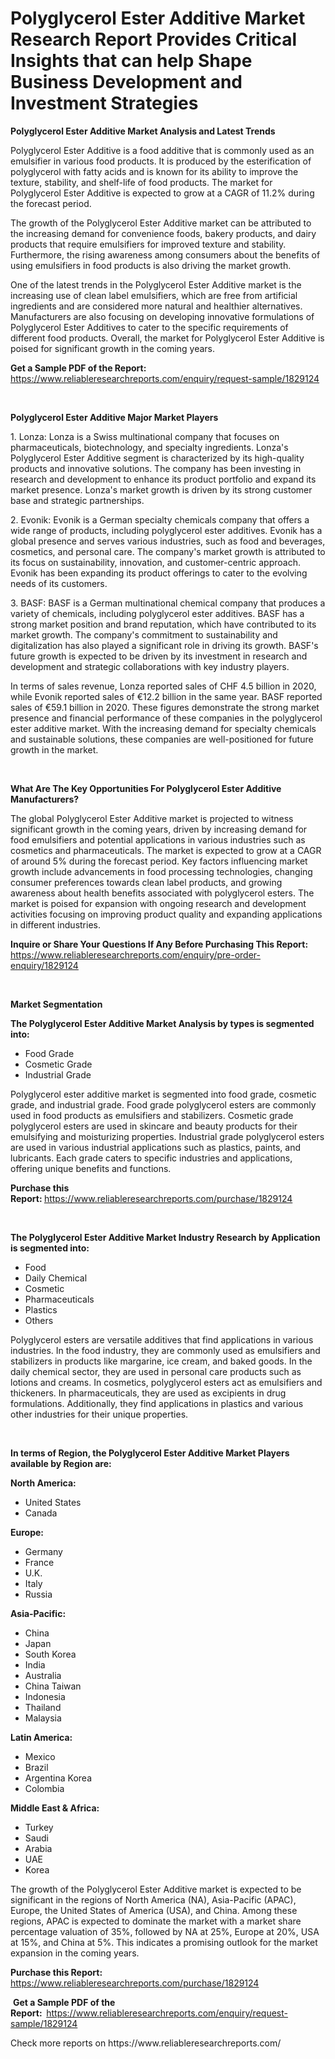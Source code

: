 <p><h1>Polyglycerol Ester Additive Market Research Report Provides Critical Insights that can help Shape Business Development and Investment Strategies</h1></p><p><strong>Polyglycerol Ester Additive Market Analysis and Latest Trends</strong></p>
<p><p>Polyglycerol Ester Additive is a food additive that is commonly used as an emulsifier in various food products. It is produced by the esterification of polyglycerol with fatty acids and is known for its ability to improve the texture, stability, and shelf-life of food products. The market for Polyglycerol Ester Additive is expected to grow at a CAGR of 11.2% during the forecast period.</p><p>The growth of the Polyglycerol Ester Additive market can be attributed to the increasing demand for convenience foods, bakery products, and dairy products that require emulsifiers for improved texture and stability. Furthermore, the rising awareness among consumers about the benefits of using emulsifiers in food products is also driving the market growth.</p><p>One of the latest trends in the Polyglycerol Ester Additive market is the increasing use of clean label emulsifiers, which are free from artificial ingredients and are considered more natural and healthier alternatives. Manufacturers are also focusing on developing innovative formulations of Polyglycerol Ester Additives to cater to the specific requirements of different food products. Overall, the market for Polyglycerol Ester Additive is poised for significant growth in the coming years.</p></p>
<p><strong>Get a Sample PDF of the Report:&nbsp;</strong> <a href="https://www.reliableresearchreports.com/enquiry/request-sample/1829124">https://www.reliableresearchreports.com/enquiry/request-sample/1829124</a></p>
<p>&nbsp;</p>
<p><strong>Polyglycerol Ester Additive Major Market Players</strong></p>
<p><p>1. Lonza: Lonza is a Swiss multinational company that focuses on pharmaceuticals, biotechnology, and specialty ingredients. Lonza's Polyglycerol Ester Additive segment is characterized by its high-quality products and innovative solutions. The company has been investing in research and development to enhance its product portfolio and expand its market presence. Lonza's market growth is driven by its strong customer base and strategic partnerships.</p><p>2. Evonik: Evonik is a German specialty chemicals company that offers a wide range of products, including polyglycerol ester additives. Evonik has a global presence and serves various industries, such as food and beverages, cosmetics, and personal care. The company's market growth is attributed to its focus on sustainability, innovation, and customer-centric approach. Evonik has been expanding its product offerings to cater to the evolving needs of its customers.</p><p>3. BASF: BASF is a German multinational chemical company that produces a variety of chemicals, including polyglycerol ester additives. BASF has a strong market position and brand reputation, which have contributed to its market growth. The company's commitment to sustainability and digitalization has also played a significant role in driving its growth. BASF's future growth is expected to be driven by its investment in research and development and strategic collaborations with key industry players.</p><p>In terms of sales revenue, Lonza reported sales of CHF 4.5 billion in 2020, while Evonik reported sales of €12.2 billion in the same year. BASF reported sales of €59.1 billion in 2020. These figures demonstrate the strong market presence and financial performance of these companies in the polyglycerol ester additive market. With the increasing demand for specialty chemicals and sustainable solutions, these companies are well-positioned for future growth in the market.</p></p>
<p>&nbsp;</p>
<p><strong>What Are The Key Opportunities For Polyglycerol Ester Additive Manufacturers?</strong></p>
<p><p>The global Polyglycerol Ester Additive market is projected to witness significant growth in the coming years, driven by increasing demand for food emulsifiers and potential applications in various industries such as cosmetics and pharmaceuticals. The market is expected to grow at a CAGR of around 5% during the forecast period. Key factors influencing market growth include advancements in food processing technologies, changing consumer preferences towards clean label products, and growing awareness about health benefits associated with polyglycerol esters. The market is poised for expansion with ongoing research and development activities focusing on improving product quality and expanding applications in different industries.</p></p>
<p><strong>Inquire or Share Your Questions If Any Before Purchasing This Report:</strong> <a href="https://www.reliableresearchreports.com/enquiry/pre-order-enquiry/1829124">https://www.reliableresearchreports.com/enquiry/pre-order-enquiry/1829124</a></p>
<p>&nbsp;</p>
<p><strong>Market Segmentation</strong></p>
<p><strong>The Polyglycerol Ester Additive Market Analysis by types is segmented into:</strong></p>
<p><ul><li>Food Grade</li><li>Cosmetic Grade</li><li>Industrial Grade</li></ul></p>
<p><p>Polyglycerol ester additive market is segmented into food grade, cosmetic grade, and industrial grade. Food grade polyglycerol esters are commonly used in food products as emulsifiers and stabilizers. Cosmetic grade polyglycerol esters are used in skincare and beauty products for their emulsifying and moisturizing properties. Industrial grade polyglycerol esters are used in various industrial applications such as plastics, paints, and lubricants. Each grade caters to specific industries and applications, offering unique benefits and functions.</p></p>
<p><strong>Purchase this Report:&nbsp;</strong><a href="https://www.reliableresearchreports.com/purchase/1829124">https://www.reliableresearchreports.com/purchase/1829124</a></p>
<p>&nbsp;</p>
<p><strong>The Polyglycerol Ester Additive Market Industry Research by Application is segmented into:</strong></p>
<p><ul><li>Food</li><li>Daily Chemical</li><li>Cosmetic</li><li>Pharmaceuticals</li><li>Plastics</li><li>Others</li></ul></p>
<p><p>Polyglycerol esters are versatile additives that find applications in various industries. In the food industry, they are commonly used as emulsifiers and stabilizers in products like margarine, ice cream, and baked goods. In the daily chemical sector, they are used in personal care products such as lotions and creams. In cosmetics, polyglycerol esters act as emulsifiers and thickeners. In pharmaceuticals, they are used as excipients in drug formulations. Additionally, they find applications in plastics and various other industries for their unique properties.</p></p>
<p>&nbsp;</p>
<p><strong>In terms of Region, the Polyglycerol Ester Additive Market Players available by Region are:</strong></p>
<p>
    <p> <strong> North America: </strong>
        <ul>
            <li>United States</li>
            <li>Canada</li>
        </ul>
        </p> 
    <p> <strong> Europe: </strong>
        <ul>
            <li>Germany</li>
            <li>France</li>
            <li>U.K.</li>
            <li>Italy</li>
            <li>Russia</li>
        </ul>
        </p> 
    <p> <strong> Asia-Pacific: </strong>
        <ul>
            <li>China</li>
            <li>Japan</li>
            <li>South Korea</li>
            <li>India</li>
            <li>Australia</li>
            <li>China Taiwan</li>
            <li>Indonesia</li>
            <li>Thailand</li>
            <li>Malaysia</li>
        </ul>
        </p> 
    <p> <strong> Latin America: </strong>
        <ul>
            <li>Mexico</li>
            <li>Brazil</li>
            <li>Argentina Korea</li>
            <li>Colombia</li>
        </ul>
        </p> 
    <p> <strong> Middle East & Africa: </strong>
        <ul>
            <li>Turkey</li>
            <li>Saudi</li>
            <li>Arabia</li>
            <li>UAE</li>
            <li>Korea</li>
        </ul>
    </p>
    </p>
<p><p>The growth of the Polyglycerol Ester Additive market is expected to be significant in the regions of North America (NA), Asia-Pacific (APAC), Europe, the United States of America (USA), and China. Among these regions, APAC is expected to dominate the market with a market share percentage valuation of 35%, followed by NA at 25%, Europe at 20%, USA at 15%, and China at 5%. This indicates a promising outlook for the market expansion in the coming years.</p></p>
<p><strong>Purchase this Report: </strong><a href="https://www.reliableresearchreports.com/purchase/1829124">https://www.reliableresearchreports.com/purchase/1829124</a></p>
<p>&nbsp;<strong>Get a Sample PDF of the Report:&nbsp;&nbsp;</strong><a href="https://www.reliableresearchreports.com/enquiry/request-sample/1829124">https://www.reliableresearchreports.com/enquiry/request-sample/1829124</a></p>
<p><strong></strong></p>
<p>Check more reports on https://www.reliableresearchreports.com/</p>